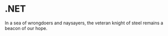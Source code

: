 # .NET
In a sea of wrongdoers and naysayers, the veteran knight of steel remains a beacon of our hope. 

